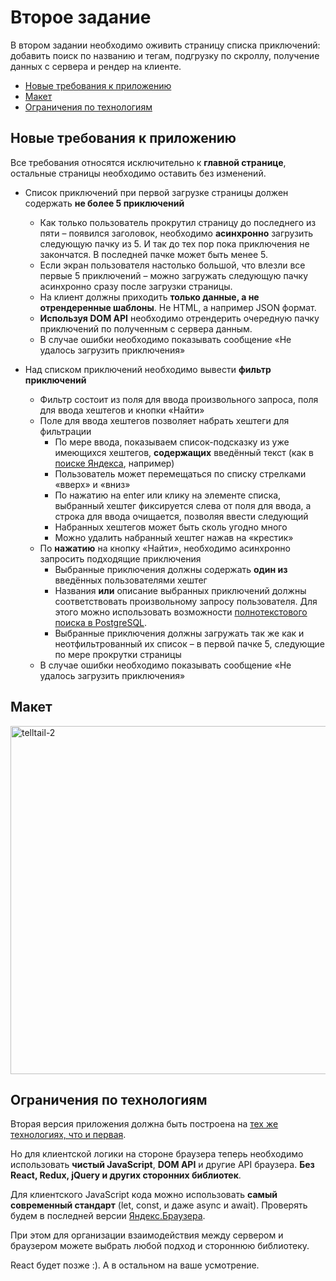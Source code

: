 # Второе задание

В втором задании необходимо оживить страницу списка приключений: добавить поиск по названию и тегам, подгрузку по скроллу, получение данных с сервера и рендер на клиенте.

- [Новые требования к приложению](#%D0%BD%D0%BE%D0%B2%D1%8B%D0%B5-%D1%82%D1%80%D0%B5%D0%B1%D0%BE%D0%B2%D0%B0%D0%BD%D0%B8%D1%8F-%D0%BA-%D0%BF%D1%80%D0%B8%D0%BB%D0%BE%D0%B6%D0%B5%D0%BD%D0%B8%D1%8E)
- [Макет](#%D0%BC%D0%B0%D0%BA%D0%B5%D1%82)
- [Ограничения по технологиям](#%D0%BE%D0%B3%D1%80%D0%B0%D0%BD%D0%B8%D1%87%D0%B5%D0%BD%D0%B8%D1%8F-%D0%BF%D0%BE-%D1%82%D0%B5%D1%85%D0%BD%D0%BE%D0%BB%D0%BE%D0%B3%D0%B8%D1%8F%D0%BC)

## Новые требования к приложению

Все требования относятся исключительно к **главной странице**,  
остальные страницы необходимо оставить без изменений.

* Список приключений при первой загрузке страницы должен содержать **не более 5 приключений**
  * Как только пользователь прокрутил страницу до последнего из пяти – появился заголовок, необходимо **асинхронно** загрузить следующую пачку из 5. И так до тех пор пока приключения не закончатся. В последней пачке может быть менее 5.
  * Если экран пользователя настолько большой, что влезли все первые 5 приключений – можно загружать следующую пачку асинхронно сразу после загрузки страницы.
  * На клиент должны приходить **только данные, а не отрендеренные шаблоны**. Не HTML, а например JSON формат. 
  * **Используя DOM API** необходимо отрендерить очередную пачку приключений по полученным с сервера данным.
  * В случае ошибки необходимо показывать сообщение «Не удалось загрузить приключения»

* Над списком приключений необходимо вывести **фильтр приключений**

  * Фильтр состоит из поля для ввода произвольного запроса, поля для ввода хештегов и кнопки «Найти»
  * Поле для ввода хештегов позволяет набрать хештеги для фильтрации
    * По мере ввода, показываем список-подсказку из уже имеющихся хештегов, **содержащих** введённый текст (как в [поиске Яндекса](https://yandex.ru/search/), например)
    * Пользователь может перемещаться по списку стрелками «вверх» и «вниз»
    * По нажатию на enter или клику на элементе списка, выбранный хештег фиксируется слева от поля для ввода, а строка для ввода очищается, позволяя ввести следующий
    * Набранных хештегов может быть сколь угодно много
    * Можно удалить набранный хештег нажав на «крестик»
  * По **нажатию** на кнопку «Найти», необходимо асинхронно запросить подходящие приключения
    * Выбранные приключения должны содержать **один из** введённых пользователями хештег
    * Названия **или** описание выбранных приключений должны соответствовать произвольному запросу пользователя. Для этого можно использовать возможности [полнотекстового поиска в PostgreSQL](https://postgrespro.ru/docs/postgresql/9.5/textsearch).
    * Выбранные приключения должны загружать так же как и неотфильтрованный их список – в первой пачке 5, следующие по мере прокрутки страницы
  * В случае ошибки необходимо показывать сообщение «Не удалось загрузить приключения»

## Макет

<img width="557" alt="telltail-2" src="https://user-images.githubusercontent.com/4534405/56466054-bdf41100-6424-11e9-9a9a-7c668f5dffb2.png">

## Ограничения по технологиям

Вторая версия приложения должна быть построена на [тех же технологиях, что и первая](https://github.com/urfu-2018/telltail/blob/master/task/part-one.md#%D0%BE%D0%B3%D1%80%D0%B0%D0%BD%D0%B8%D1%87%D0%B5%D0%BD%D0%B8%D1%8F-%D0%BF%D0%BE-%D1%82%D0%B5%D1%85%D0%BD%D0%BE%D0%BB%D0%BE%D0%B3%D0%B8%D1%8F%D0%BC).

Но для клиентской логики на стороне браузера теперь необходимо использовать **чистый JavaScript**, **DOM API** и другие API браузера. **Без React, Redux, jQuery и других сторонних библиотек**. 

Для клиентского JavaScript кода можно использовать **самый современный стандарт** (let, const, и даже async и await). Проверять будем в последней версии [Яндекс.Браузера](https://browser.yandex.ru/).

При этом для организации взаимодействия между сервером и браузером можете выбрать любой подход и стороннюю библиотеку.

React будет позже :). А в остальном на ваше усмотрение.

